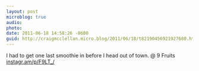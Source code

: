 ```yaml
---
layout: post
microblog: true
audio: 
photo: 
date: 2011-06-18 14:58:26 -0600
guid: http://craigmcclellan.micro.blog/2011/06/18/t82190456921927680.html
---
```

I had to get one last smoothie in before I head out of town.   @ 9 Fruits [instagr.am/p/F9LT_/](http://instagr.am/p/F9LT_/)
